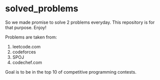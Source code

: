 # solved_problems

So we made promise to solve 2 problems everyday. This repository is for that purpose. Enjoy!

Problems are taken from:
1. leetcode.com
2. codeforces
3. SPOJ
4. codechef.com

Goal is to be in the top 10 of competitive programming contests.
